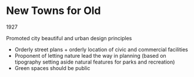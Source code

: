 # New Towns for Old
1927

Promoted city beautiful and urban design principles

* Orderly street plans + orderly location of civic and commercial facilities
* Proponent of letting nature lead the way in planning (based on tipography setting aside natural features for parks and recreation)
* Green spaces should be public